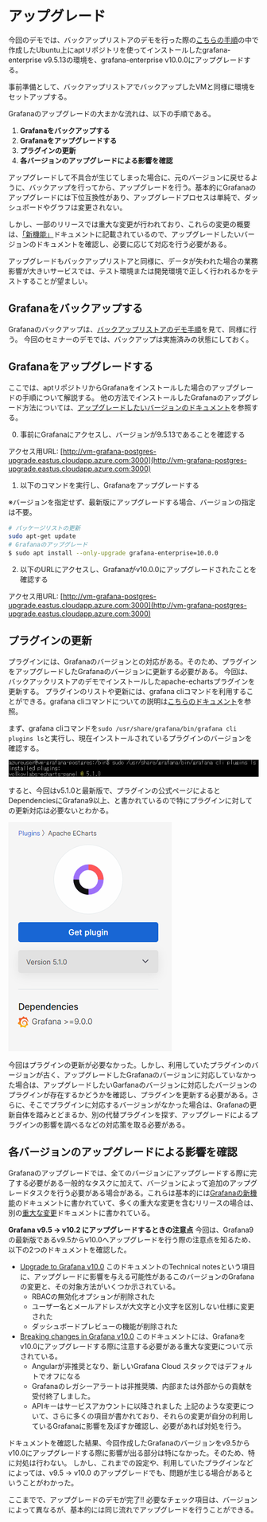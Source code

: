 # アップグレード
今回のデモでは、バックアップリストアのデモを行った際の[こちらの手順](../backup-restore/README.md)の中で作成したUbuntu上にaptリポジトリを使ってインストールしたgrafana-enterprise v9.5.13の環境を、grafana-enterprise v10.0.0にアップグレードする。

事前準備として、バックアップリストアでバックアップしたVMと同様に環境をセットアップする。

Grafanaのアップグレードの大まかな流れは、以下の手順である。

1. **Grafanaをバックアップする**
2. **Grafanaをアップグレードする**
3. **プラグインの更新**
4. **各バージョンのアップグレードによる影響を確認**

アップグレードして不具合が生じてしまった場合に、元のバージョンに戻せるように、バックアップを行ってから、アップグレードを行う。基本的にGrafanaのアップグレードには下位互換性があり、アップグレードプロセスは単純で、ダッシュボードやグラフは変更されない。

しかし、一部のリリースでは重大な変更が行われており、これらの変更の概要は、[「新機能」](https://grafana.com/docs/grafana/latest/whatsnew/)ドキュメントに記載されているので、アップグレードしたいバージョンのドキュメントを確認し、必要に応じて対応を行う必要がある。

アップグレードもバックアップリストアと同様に、データが失われた場合の業務影響が大きいサービスでは、テスト環境または開発環境で正しく行われるかをテストすることが望ましい。

## Grafanaをバックアップする
Grafanaのバックアップは、[バックアップリストアのデモ手順](../backup-restore/README.md)を見て、同様に行う。
今回のセミナーのデモでは、バックアップは実施済みの状態にしておく。

## Grafanaをアップグレードする
ここでは、aptリポジトリからGrafanaをインストールした場合のアップグレードの手順について解説する。
他の方法でインストールしたGrafanaのアップグレード方法については、[アップグレードしたいバージョンのドキュメント](https://grafana.com/docs/grafana/latest/upgrade-guide/upgrade-v10.2/)を参照する。

0. 事前にGrafanaにアクセスし、バージョンが9.5.13であることを確認する

アクセス用URL: [http://vm-grafana-postgres-upgrade.eastus.cloudapp.azure.com:3000](http://vm-grafana-postgres-upgrade.eastus.cloudapp.azure.com:3000)

1. 以下のコマンドを実行し、Grafanaをアップグレードする

※バージョンを指定せず、最新版にアップグレードする場合、バージョンの指定は不要。
```bash
# パッケージリストの更新
sudo apt-get update
# Grafanaのアップグレード
$ sudo apt install --only-upgrade grafana-enterprise=10.0.0
```

2. 以下のURLにアクセスし、Grafanaがv10.0.0にアップグレードされたことを確認する

アクセス用URL: [http://vm-grafana-postgres-upgrade.eastus.cloudapp.azure.com:3000](http://vm-grafana-postgres-upgrade.eastus.cloudapp.azure.com:3000)


## プラグインの更新
プラグインには、Grafanaのバージョンとの対応がある。そのため、プラグインをアップグレードしたGrafanaのバージョンに更新する必要がある。
今回は、バックアックリストアのデモでインストールしたapache-echartsプラグインを更新する。
プラグインのリストや更新には、grafana cliコマンドを利用することができる。grafana cliコマンドについての説明は[こちらのドキュメント](https://grafana.com/docs/grafana/latest/cli/)を参照。

まず、grafana cliコマンドを`sudo /usr/share/grafana/bin/grafana cli plugins ls`と実行し、現在インストールされているプラグインのバージョンを確認する。

![Alt text](./images/grafana-installed-plugins.png)

すると、今回はv5.1.0と最新版で、プラグインの公式ページによるとDependenciesにGrafana9以上、と書かれているので特にプラグインに対しての更新対応は必要ないとわかる。


![Alt text](./images/ApacheEChartsPageCapture.png)

今回はプラグインの更新が必要なかった。しかし、利用していたプラグインのバージョンが古く、アップグレードしたGrafanaのバージョンに対応していなかった場合は、アップグレードしたいGarfanaのバージョンに対応したバージョンのプラグインが存在するかどうかを確認し、プラグインを更新する必要がある。さらに、そこでプラグインに対応するバージョンがなかった場合は、Grafanaの更新自体を踏みとどまるか、別の代替プラグインを探す、アップグレードによるプラグインの影響を調べるなどの対応策を取る必要がある。

## 各バージョンのアップグレードによる影響を確認
Grafanaのアップグレードでは、全てのバージョンにアップグレードする際に完了する必要がある一般的なタスクに加えて、バージョンによって追加のアップグレードタスクを行う必要がある場合がある。これらは基本的には[Grafanaの新機能](https://grafana.com/docs/grafana/latest/whatsnew/)のドキュメントに書かれていて、多くの重大な変更を含むリリースの場合は、別の[重大な変更](https://grafana.com/docs/grafana/latest/breaking-changes/)ドキュメントに書かれている。

**Grafana v9.5 → v10.2 にアップグレードするときの注意点**
今回は、Grafana9の最新版であるv9.5からv10.0へアップグレードを行う際の注意点を知るため、以下の2つのドキュメントを確認した。
- [Upgrade to Grafana v10.0](https://grafana.com/docs/grafana/latest/upgrade-guide/upgrade-v10.0/#technical-notes)
  このドキュメントのTechnical notesという項目に、アップグレードに影響を与える可能性があるこのバージョンのGrafanaの変更と、その対象方法がいくつか示されている。
  - RBACの無効化オプションが削除された
  - ユーザー名とメールアドレスが大文字と小文字を区別しない仕様に変更された
  - ダッシュボードプレビューの機能が削除された
- [Breaking changes in Grafana v10.0](https://grafana.com/docs/grafana/latest/breaking-changes/breaking-changes-v10-0/)
  このドキュメントには、Grafanaをv10.0にアップグレードする際に注意する必要がある重大な変更について示されている。
  - Angularが非推奨となり、新しいGrafana Cloud スタックではデフォルトでオフになる
  - Grafanaのレガシーアラートは非推奨隣、内部または外部からの貢献を受付終了しました。
  - APIキーはサービスアカウントに以降されました
  上記のような変更について、さらに多くの項目が書かれており、それらの変更が自分の利用しているGrafanaに影響を及ぼすか確認し、必要があれば対処を行う。

ドキュメントを確認した結果、今回作成したGrafanaのバージョンをv9.5からv10.0にアップグレードする際に影響が出る部分は特になかった。そのため、特に対処は行わない。
しかし、これまでの設定や、利用していたプラグインなどによっては、v9.5 → v10.0 のアップグレードでも、問題が生じる場合があるということがわかった。



ここまでで、アップグレードのデモが完了!!
必要なチェック項目は、バージョンによって異なるが、基本的には同じ流れでアップグレードを行うことができる。